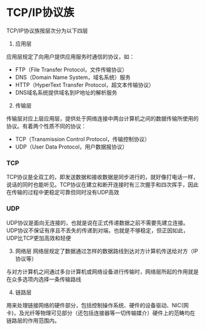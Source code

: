 # TCP/IP协议族

TCP/IP协议族按层次分为以下四层

1. 应用层

应用层规定了向用户提供应用服务时通信的协议，如：

* FTP（File Transfer Protocol，文件传输协议）
* DNS（Domain Name System，域名系统）服务
* HTTP（HyperText Transfer Protocol，超文本传输协议）
* DNS域名系统提供域名到IP地址的解析服务

2. 传输层

传输层对应上层应用层，提供处于网络连接中两台计算机之间的数据传输所使用的协议。有着两个性质不同的协议：

* TCP（Transmission Control Protocol，传输控制协议）
* UDP（User Data Protocol，用户数据报协议）

### TCP
TCP协议是全双工的，即发送数据和接收数据是同步进行的，就好像打电话一样，说话的同时也能听见。TCP协议在建立和断开连接时有三次握手和四次挥手，因此在传输的过程中更稳定可靠但同时没有UDP高效

### UDP
UDP协议是面向无连接的，也就是说在正式传递数据之前不需要先建立连接。UDP协议不保证有序且不丢失的传递到对端，也就是不够稳定，但正因如此，UDP比TCP更加高效和轻便

3. 网络层
网络层规定了数据通过怎样的数据路线到达对方计算机传送给对方（IP协议等）

与对方计算机之间通过多台计算机或网络设备进行传输时，网络层所起的作用就是在众多选项内选择一条传输路线

4. 链路层

用来处理链接网络的硬件部分，包括控制操作系统、硬件的设备驱动、NIC(网卡)，及光纤等物理可见部分（还包括连接器等一切传输媒介）硬件上的范畴均在链路层的作用范围内。